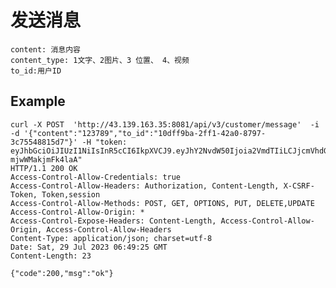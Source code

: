 # 发送消息

    content: 消息内容
    content_type: 1文字、2图片、3 位置、 4、视频
    to_id:用户ID

## Example


    curl -X POST  'http://43.139.163.35:8081/api/v3/customer/message'  -i -d '{"content":"123789","to_id":"10dff9ba-2ff1-42a0-8797-3c75548815d7"}' -H "token: eyJhbGciOiJIUzI1NiIsInR5cCI6IkpXVCJ9.eyJhY2NvdW50Ijoia2VmdTIiLCJjcmVhdGVfdGltZSI6MTY5MDYxMjk2MywicmVmX3Rva2VuIjp0cnVlfQ.K4Zv8moe1OY7EOAWdCkyRijO4AG-mjwWMakjmFk4laA"
    HTTP/1.1 200 OK
    Access-Control-Allow-Credentials: true
    Access-Control-Allow-Headers: Authorization, Content-Length, X-CSRF-Token, Token,session
    Access-Control-Allow-Methods: POST, GET, OPTIONS, PUT, DELETE,UPDATE
    Access-Control-Allow-Origin: *
    Access-Control-Expose-Headers: Content-Length, Access-Control-Allow-Origin, Access-Control-Allow-Headers
    Content-Type: application/json; charset=utf-8
    Date: Sat, 29 Jul 2023 06:49:25 GMT
    Content-Length: 23

    {"code":200,"msg":"ok"}